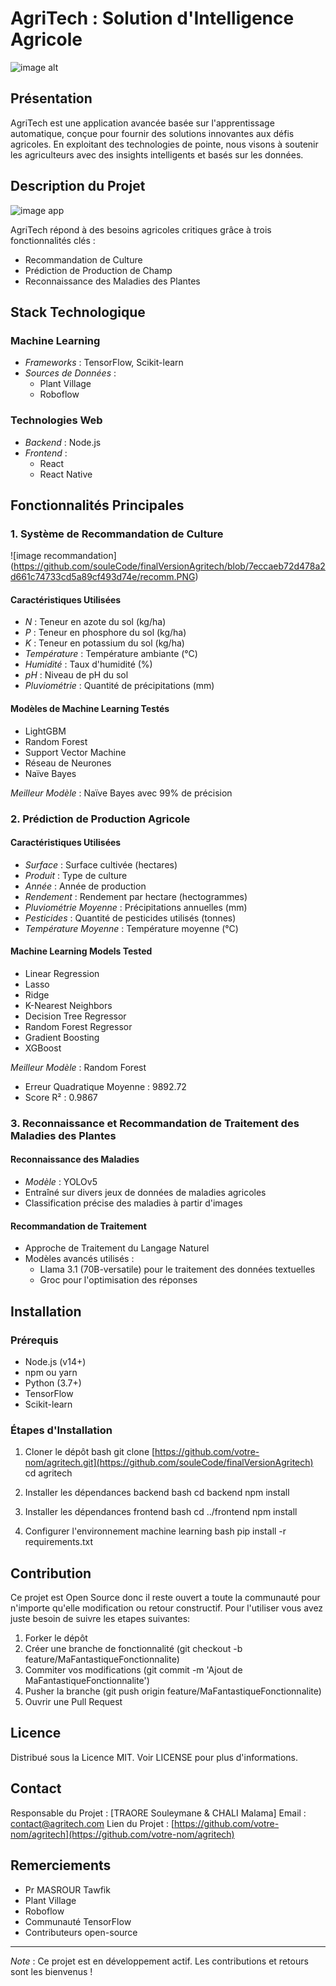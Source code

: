 # AgriTech : Solution d'Intelligence Agricole
![image alt](https://github.com/souleCode/finalVersionAgritech/blob/2cba5886612ae06e1eb517e56a6188479d8ba647/agro.jpg)
## Présentation

AgriTech est une application avancée basée sur l'apprentissage automatique, conçue pour fournir des solutions innovantes aux défis agricoles. En exploitant des technologies de pointe, nous visons à soutenir les agriculteurs avec des insights intelligents et basés sur les données.

## Description du Projet
![image app](https://github.com/souleCode/finalVersionAgritech/blob/5ed86c17a9da567c43576f33216e11f8e08d41a3/home.PNG)

AgriTech répond à des besoins agricoles critiques grâce à trois fonctionnalités clés :


- Recommandation de Culture
- Prédiction de Production de Champ
- Reconnaissance des Maladies des Plantes

## Stack Technologique

### Machine Learning

- _Frameworks_ : TensorFlow, Scikit-learn
- _Sources de Données_ :
  - Plant Village
  - Roboflow

### Technologies Web

- _Backend_ : Node.js
- _Frontend_ :
  - React
  - React Native

## Fonctionnalités Principales

### 1. Système de Recommandation de Culture
![image recommandation] (https://github.com/souleCode/finalVersionAgritech/blob/7eccaeb72d478a2d661c74733cd5a89cf493d74e/recomm.PNG)

#### Caractéristiques Utilisées

- _N_ : Teneur en azote du sol (kg/ha)
- _P_ : Teneur en phosphore du sol (kg/ha)
- _K_ : Teneur en potassium du sol (kg/ha)
- _Température_ : Température ambiante (°C)
- _Humidité_ : Taux d'humidité (%)
- _pH_ : Niveau de pH du sol
- _Pluviométrie_ : Quantité de précipitations (mm)

#### Modèles de Machine Learning Testés

- LightGBM
- Random Forest
- Support Vector Machine
- Réseau de Neurones
- Naïve Bayes

_Meilleur Modèle_ : Naïve Bayes avec 99% de précision

### 2. Prédiction de Production Agricole

#### Caractéristiques Utilisées

- _Surface_ : Surface cultivée (hectares)
- _Produit_ : Type de culture
- _Année_ : Année de production
- _Rendement_ : Rendement par hectare (hectogrammes)
- _Pluviométrie Moyenne_ : Précipitations annuelles (mm)
- _Pesticides_ : Quantité de pesticides utilisés (tonnes)
- _Température Moyenne_ : Température moyenne (°C)

#### Machine Learning Models Tested

- Linear Regression
- Lasso
- Ridge
- K-Nearest Neighbors
- Decision Tree Regressor
- Random Forest Regressor
- Gradient Boosting
- XGBoost

_Meilleur Modèle_ : Random Forest

- Erreur Quadratique Moyenne : 9892.72
- Score R² : 0.9867

### 3. Reconnaissance et Recommandation de Traitement des Maladies des Plantes

#### Reconnaissance des Maladies

- _Modèle_ : YOLOv5
- Entraîné sur divers jeux de données de maladies agricoles
- Classification précise des maladies à partir d'images

#### Recommandation de Traitement

- Approche de Traitement du Langage Naturel
- Modèles avancés utilisés :
  - Llama 3.1 (70B-versatile) pour le traitement des données textuelles
  - Groc pour l'optimisation des réponses

## Installation

### Prérequis

- Node.js (v14+)
- npm ou yarn
- Python (3.7+)
- TensorFlow
- Scikit-learn

### Étapes d'Installation

1. Cloner le dépôt
   bash
   git clone [https://github.com/votre-nom/agritech.git](https://github.com/souleCode/finalVersionAgritech)
   cd agritech

2. Installer les dépendances backend
   bash
   cd backend
   npm install

3. Installer les dépendances frontend
   bash
   cd ../frontend
   npm install

4. Configurer l'environnement machine learning
   bash
   pip install -r requirements.txt

## Contribution
 Ce projet est Open Source donc il reste ouvert a toute la communauté pour n'importe qu'elle modification ou retour constructif.
 Pour l'utiliser vous avez juste besoin de suivre les etapes suivantes:

1. Forker le dépôt
2. Créer une branche de fonctionnalité (git checkout -b feature/MaFantastiqueFonctionnalite)
3. Commiter vos modifications (git commit -m 'Ajout de MaFantastiqueFonctionnalite')
4. Pusher la branche (git push origin feature/MaFantastiqueFonctionnalite)
5. Ouvrir une Pull Request

## Licence

Distribué sous la Licence MIT. Voir LICENSE pour plus d'informations.

## Contact

Responsable du Projet : [TRAORE Souleymane & CHALI Malama]
Email : contact@agritech.com
Lien du Projet : [https://github.com/votre-nom/agritech](https://github.com/votre-nom/agritech)

## Remerciements

- Pr MASROUR Tawfik
- Plant Village
- Roboflow
- Communauté TensorFlow
- Contributeurs open-source

---

_Note_ : Ce projet est en développement actif. Les contributions et retours sont les bienvenus !
